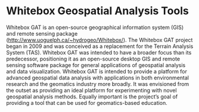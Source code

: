 Whitebox Geospatial Analysis Tools
=====================================

Whitebox GAT is an open-source geographical information system (GIS) and remote sensing package 
(http://www.uoguelph.ca/~hydrogeo/Whitebox/). The Whitebox GAT project began in 2009 and was conceived as a replacement for the 
Terrain Analysis System (TAS). Whitebox GAT was intended to have a broader focus than its predecessor, positioning it as 
an open-source desktop GIS and remote sensing software package for general applications of geospatial analysis and data 
visualization. Whitebox GAT is intended to provide a platform for advanced geospatial data analysis with applications 
in both environmental research and the geomatics industry more broadly. It was envisioned from the outset as providing an ideal 
platform for experimenting with novel geospatial analysis methods. Equally important is the project’s goal of providing a tool 
that can be used for geomatics-based education.
